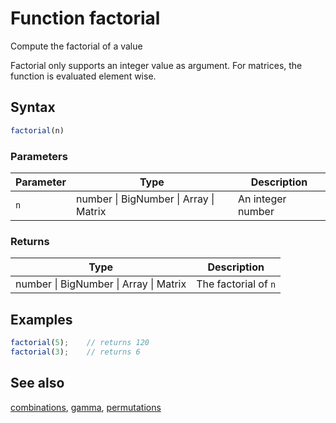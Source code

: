 <!-- Note: This file is automatically generated from source code comments. Changes made in this file will be overridden. -->

# Function factorial

Compute the factorial of a value

Factorial only supports an integer value as argument.
For matrices, the function is evaluated element wise.


## Syntax

```js
factorial(n)
```

### Parameters

Parameter | Type | Description
--------- | ---- | -----------
`n` | number &#124; BigNumber &#124; Array &#124; Matrix | An integer number

### Returns

Type | Description
---- | -----------
number &#124; BigNumber &#124; Array &#124; Matrix | The factorial of `n`


## Examples

```js
factorial(5);    // returns 120
factorial(3);    // returns 6
```


## See also

[combinations](combinations.md),
[gamma](gamma.md),
[permutations](permutations.md)
